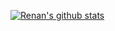 [![Renan's github stats](https://github-readme-stats.vercel.app/api?username=RenanSgorlom&count_private=true)](https://github.com/RenanSgorlom)

